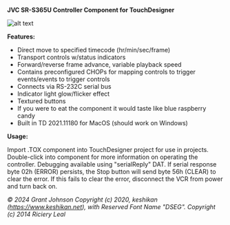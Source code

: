 **JVC SR-S365U Controller Component for TouchDesigner**

![alt text](https://i.imgur.com/24cZUEA.png)

**Features:**
- Direct move to specified timecode (hr/min/sec/frame)
- Transport controls w/status indicators
- Forward/reverse frame advance, variable playback speed
- Contains preconfigured CHOPs for mapping controls to trigger events/events to trigger controls
- Connects via RS-232C serial bus
- Indicator light glow/flicker effect
- Textured buttons
- If you were to eat the component it would taste like blue raspberry candy
- Built in TD 2021.11180 for MacOS (should work on Windows)




**Usage:**

Import .TOX component into TouchDesigner project for use in projects.
Double-click into component for more 
information on operating the controller.
Debugging available using "serialReply" DAT.
If serial response byte 02h (ERROR) persists, 
the Stop button will send byte 56h (CLEAR) 
to clear the error. If this fails to clear the error, 
disconnect the VCR from power and turn back on.

*© 2024 Grant Johnson*
*Copyright (c) 2020, keshikan (https://www.keshikan.net),
with Reserved Font Name "DSEG".*
*Copyright (c) 2014 Riciery Leal*
